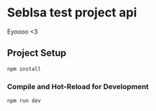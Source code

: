 # SebIsa test project api

Eyoooo <3

## Project Setup

```sh
npm install
```

### Compile and Hot-Reload for Development

```sh
npm run dev
```
